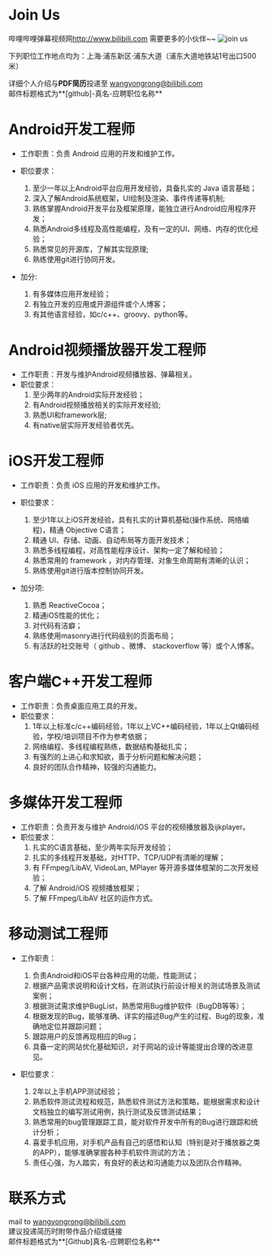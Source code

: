 Join Us
====
哔哩哔哩弹幕视频网<http://www.bilibili.com> 需要更多的小伙伴~~
![join us](http://ww3.sinaimg.cn/large/74785e9djw1ej44a166duj20hs0b40tz.jpg)

下列职位工作地点均为：上海·浦东新区·浦东大道（浦东大道地铁站1号出口500米）  

详细个人介绍与**PDF简历**投递至 <wangyongrong@bilibili.com>  
邮件标题格式为**[github]-真名-应聘职位名称**  

Android开发工程师
====
- 工作职责：负责 Android 应用的开发和维护工作。 
- 职位要求：
	1. 至少一年以上Android平台应用开发经验，具备扎实的 Java 语言基础；
	2. 深入了解Android系统框架，UI绘制及渲染、事件传递等机制;
	3. 熟练掌握Android开发平台及框架原理，能独立进行Android应用程序开发；
	4. 熟悉Android多线程及高性能编程，及有一定的UI、网络、内存的优化经验；
	5. 熟悉常见的开源库，了解其实现原理;
	6. 熟练使用git进行协同开发。

- 加分:  	
	1. 有多媒体应用开发经验；
	2. 有独立开发的应用或开源组件或个人博客；  
	3. 有其他语言经验，如c/c++、groovy、python等。

Android视频播放器开发工程师
===
- 工作职责：开发与维护Android视频播放器、弹幕相关。
- 职位要求：
	1. 至少两年的Android实际开发经验；  
	2. 有Android视频播放相关的实际开发经验;   
	3. 熟悉UI和framework层;   
	4. 有native层实际开发经验者优先。

iOS开发工程师
===
- 工作职责：负责 iOS 应用的开发和维护工作。
- 职位要求：
	1. 至少1年以上iOS开发经验，具有扎实的计算机基础(操作系统、网络编程)，精通 Objective C语言；
	2. 精通 UI、存储、动画、自动布局等方面开发技术；
	3. 熟悉多线程编程，对高性能程序设计、架构一定了解和经验；
	4. 熟悉常用的 framework ，对内存管理、对象生命周期有清晰的认识；
	5. 熟练使用git进行版本控制协同开发。

- 加分项:
	1. 熟悉 ReactiveCocoa；
	2. 精通iOS性能的优化；
	3. 对代码有洁癖；
	4. 熟练使用masonry进行代码级别的页面布局；
	5. 有活跃的社交账号（ github 、微博、 stackoverflow 等）或个人博客。

客户端C++开发工程师
===
- 工作职责：负责桌面应用工具的开发。  
- 职位要求：
	1. 1年以上标准c/c++编码经验，1年以上VC++编码经验，1年以上Qt编码经验，学校/培训项目不作为参考依据；
	2. 网络编程、多线程编程熟练，数据结构基础扎实；
	3. 有强烈的上进心和求知欲，善于分析问题和解决问题；
	4. 良好的团队合作精神，较强的沟通能力。
	
多媒体开发工程师
===
- 工作职责：负责开发与维护 Android/iOS 平台的视频播放器及ijkplayer。  
- 职位要求：
	1. 扎实的C语言基础，至少两年实际开发经验；
	2. 扎实的多线程开发基础，对HTTP、TCP/UDP有清晰的理解；
	3. 有 FFmpeg/LibAV, VideoLan, MPlayer 等开源多媒体框架的二次开发经验；
	4. 了解 Android/iOS 视频播放框架；
	5. 了解 FFmpeg/LibAV 社区的运作方式。
		
移动测试工程师
===
- 工作职责：
	1. 负责Android和iOS平台各种应用的功能，性能测试； 	2. 根据产品需求说明和设计文档，在测试执行前设计相关的测试场景及测试案例； 	3. 根据测试需求维护BugList，熟悉常用Bug维护软件（BugDB等等）； 	4. 根据发现的Bug，能够准确、详实的描述Bug产生的过程、Bug的现象，准确地定位并跟踪问题； 	5. 跟踪用户的反馈再现相应的Bug；	6. 具备一定的网站优化基础知识，对于网站的设计等能提出合理的改进意见。  
- 职位要求：
	1. 2年以上手机APP测试经验；
	2. 熟悉软件测试流程和规范，熟悉软件测试方法和策略，能根据需求和设计文档独立的编写测试用例，执行测试及反馈测试结果；
	3. 熟悉常用的bug管理跟踪工具，能对软件开发中所有的Bug进行跟踪和统计分析；
	4. 喜爱手机应用，对手机产品有自己的感悟和认知（特别是对于播放器之类的APP），能够准确掌握各种手机软件测试的方法；
	5. 责任心强，为人踏实，有良好的表达和沟通能力以及团队合作精神。

联系方式
===
mail to <wangyongrong@bilibili.com>   
建议投递简历时附带作品介绍或链接  
邮件标题格式为**[Github]真名-应聘职位名称**  
